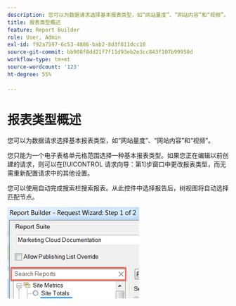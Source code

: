 ```yaml
---
description: 您可以为数据请求选择基本报表类型，如“网站量度”、“网站内容”和“视频”。
title: 报表类型概述
feature: Report Builder
role: User, Admin
exl-id: f92a7597-6c53-4886-bab2-8d3f811dcc18
source-git-commit: bb908f8dd21f7f11d93eb2e3cc843f107b99950d
workflow-type: tm+mt
source-wordcount: '123'
ht-degree: 55%

---
```


# 报表类型概述

您可以为数据请求选择基本报表类型，如“网站量度”、“网站内容”和“视频”。

您只能为一个电子表格单元格范围选择一种基本报表类型。如果您正在编辑以前创建的请求，则可以在[!UICONTROL 请求向导：第1]步窗口中更改报表类型，而无需重新配置请求中的其他设置。

您可以使用自动完成搜索栏搜索报表。从此控件中选择报告后，树视图将自动选择匹配节点。

![显示报表包树视图和所选匹配节点的屏幕截图。](assets/search_reports.png)

